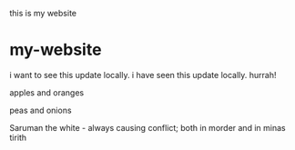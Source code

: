 this is my website
# my-website
i want to see this update locally.
i have seen this update locally. hurrah!

apples and oranges

peas and onions

Saruman the white - always causing conflict; both in morder and in minas tirith
